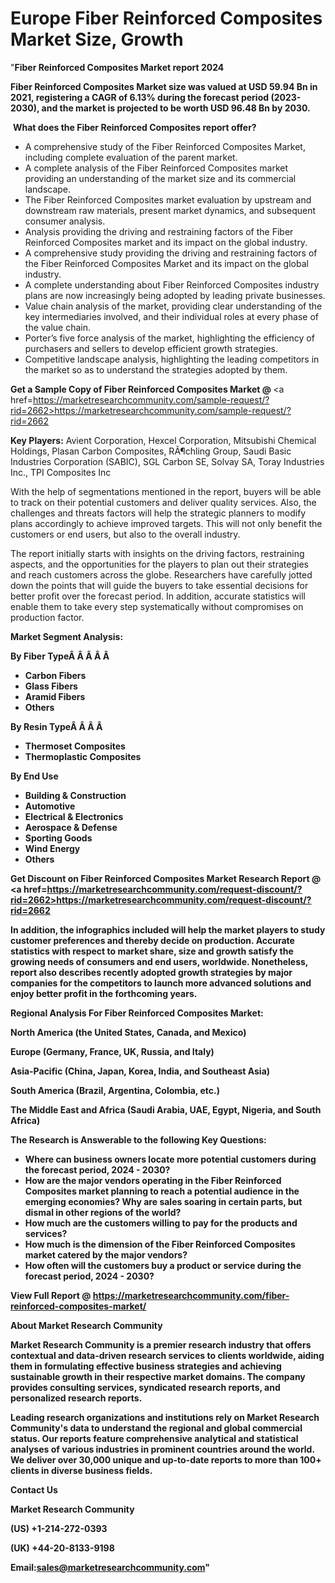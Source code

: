 # Europe Fiber Reinforced Composites Market Size, Growth
"<strong>Fiber Reinforced Composites Market report 2024</strong>

<strong>Fiber Reinforced Composites Market size was valued at USD 59.94 Bn in 2021, registering a CAGR of 6.13% during the forecast period (2023-2030), and the market is projected to be worth USD 96.48 Bn by 2030.</strong>

 <strong><b>What does the Fiber Reinforced Composites report offer?</b></strong>
<ul>
  <li>A comprehensive study of the Fiber Reinforced Composites Market, including complete evaluation of the parent market.</li>
  <li>A complete analysis of the Fiber Reinforced Composites market providing an understanding of the market size and its commercial landscape.</li>
  <li>The Fiber Reinforced Composites market evaluation by upstream and downstream raw materials, present market dynamics, and subsequent consumer analysis.</li>
  <li>Analysis providing the driving and restraining factors of the Fiber Reinforced Composites market and its impact on the global industry.</li>
  <li>A comprehensive study providing the driving and restraining factors of the Fiber Reinforced Composites Market and its impact on the global industry.</li>
  <li>A complete understanding about Fiber Reinforced Composites industry plans are now increasingly being adopted by leading private businesses.</li>
  <li>Value chain analysis of the market, providing clear understanding of the key intermediaries involved, and their individual roles at every phase of the value chain.</li>
  <li>Porter’s five force analysis of the market, highlighting the efficiency of purchasers and sellers to develop efficient growth strategies.</li>
  <li>Competitive landscape analysis, highlighting the leading competitors in the market so as to understand the strategies adopted by them.</li>
</ul>

<strong>Get a Sample Copy of Fiber Reinforced Composites Market @ </strong><a href=https://marketresearchcommunity.com/sample-request/?rid=2662><u>https://marketresearchcommunity.com/sample-request/?rid=2662</u></a>

<strong>Key Players:</strong> 
Avient Corporation, Hexcel Corporation, Mitsubishi Chemical Holdings, Plasan Carbon Composites, RÃ¶chling Group, Saudi Basic Industries Corporation (SABIC), SGL Carbon SE, Solvay SA, Toray Industries Inc., TPI Composites Inc

With the help of segmentations mentioned in the report, buyers will be able to track on their potential customers and deliver quality services. Also, the challenges and threats factors will help the strategic planners to modify plans accordingly to achieve improved targets. This will not only benefit the customers or end users, but also to the overall industry.

The report initially starts with insights on the driving factors, restraining aspects, and the opportunities for the players to plan out their strategies and reach customers across the globe. Researchers have carefully jotted down the points that will guide the buyers to take essential decisions for better profit over the forecast period. In addition, accurate statistics will enable them to take every step systematically without compromises on production factor.

<strong>Market Segment Analysis:</strong>


<strong><strong>By Fiber TypeÂ Â Â Â Â  </strong></h4>
<ul>
 	<li>Carbon Fibers</li>
 	<li>Glass Fibers</li>
 	<li>Aramid Fibers</li>
 	<li>Others</li>
</ul>
<strong><strong>By Resin TypeÂ Â Â Â  </strong></h4>
<ul>
 	<li>Thermoset Composites</li>
 	<li>Thermoplastic Composites</li>
</ul>
<strong><strong>By End Use</strong></h4>
<ul>
 	<li>Building &amp; Construction</li>
 	<li>Automotive</li>
 	<li>Electrical &amp; Electronics</li>
 	<li>Aerospace &amp; Defense</li>
 	<li>Sporting Goods</li>
 	<li>Wind Energy</li>
 	<li>Others</li>
</ul>

<strong>Get Discount on Fiber Reinforced Composites Market Research Report @ </b></strong><a href=https://marketresearchcommunity.com/request-discount/?rid=2662><u>https://marketresearchcommunity.com/request-discount/?rid=2662</u></a>

In addition, the infographics included will help the market players to study customer preferences and thereby decide on production. Accurate statistics with respect to market share, size and growth satisfy the growing needs of consumers and end users, worldwide. Nonetheless, report also describes recently adopted growth strategies by major companies for the competitors to launch more advanced solutions and enjoy better profit in the forthcoming years.

<strong>Regional Analysis For Fiber Reinforced Composites Market:</strong>

<strong>North America</strong> (the United States, Canada, and Mexico)

<strong>Europe</strong> (Germany, France, UK, Russia, and Italy)

<strong>Asia-Pacific</strong> (China, Japan, Korea, India, and Southeast Asia)

<strong>South America</strong> (Brazil, Argentina, Colombia, etc.)

<strong>The Middle East and Africa</strong> (Saudi Arabia, UAE, Egypt, Nigeria, and South Africa)

<strong>The Research is Answerable to the following Key Questions:</strong>
<ul>
 	<li>Where can business owners locate more potential customers during the forecast period, 2024 - 2030?</li>
 	<li>How are the major vendors operating in the Fiber Reinforced Composites market planning to reach a potential audience in the emerging economies? Why are sales soaring in certain parts, but dismal in other regions of the world?</li>
 	<li>How much are the customers willing to pay for the products and services?</li>
 	<li>How much is the dimension of the Fiber Reinforced Composites market catered by the major vendors?</li>
 	<li>How often will the customers buy a product or service during the forecast period, 2024 - 2030?</li>
</ul>

<strong>View Full Report @</strong> <a href=https://marketresearchcommunity.com/fiber-reinforced-composites-market/>https://marketresearchcommunity.com/fiber-reinforced-composites-market/</a>

<strong>About Market Research Community</strong>

Market Research Community is a premier research industry that offers contextual and data-driven research services to clients worldwide, aiding them in formulating effective business strategies and achieving sustainable growth in their respective market domains. The company provides consulting services, syndicated research reports, and personalized research reports.

Leading research organizations and institutions rely on Market Research Community's data to understand the regional and global commercial status. Our reports feature comprehensive analytical and statistical analyses of various industries in prominent countries around the world. We deliver over 30,000 unique and up-to-date reports to more than 100+ clients in diverse business fields.

<strong>Contact Us</strong>

<strong>Market Research Community</strong>

(US) +1-214-272-0393

(UK) +44-20-8133-9198

<strong>Email:</strong>sales@marketresearchcommunity.com"
